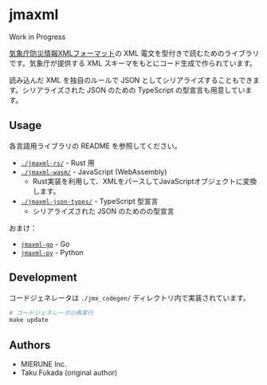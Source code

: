 # jmaxml

Work in Progress

[気象庁防災情報XMLフォーマット](https://xml.kishou.go.jp/)の XML 電文を型付きで読むためのライブラリです。気象庁が提供する XML スキーマをもとにコード生成で作られています。

読み込んだ XML を独自のルールで JSON としてシリアライズすることもできます。シリアライズされた JSON のための TypeScript の型宣言も用意しています。

## Usage

各言語用ライブラリの README を参照してください。

- [`./jmaxml-rs/`](./jmaxml-rs/) - Rust 用
- [`./jmaxml-wasm/`](./jmaxml-wasm/) - JavaScript (WebAssembly)
    - Rust実装を利用して、XMLをパースしてJavaScriptオブジェクトに変換します。
- [`./jmaxml-json-types/`](./jmaxml-json-types/) - TypeScript 型宣言
    - シリアライズされた JSON のためのの型宣言

おまけ：

- [`jmaxml-go`](./jmaxml-go/) - Go
- [`jmaxml-py`](./jmaxml-py/) - Python

## Development

コードジェネレータは `./jmx_codegen/` ディレクトリ内で実装されています。

```bash
# コードジェネレータの再実行
make update
```

## Authors

- MIERUNE Inc.
- Taku Fukada (original author)
